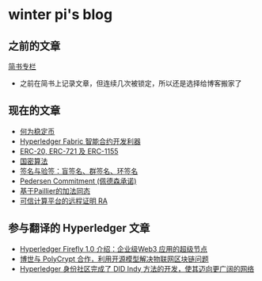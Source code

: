 # winter pi's blog

## 之前的文章
[简书专栏](https://www.jianshu.com/u/e9bee1674dac)
- 之前在简书上记录文章，但连续几次被锁定，所以还是选择给博客搬家了

## 现在的文章
- [何为稳定币](https://github.com/winterpi/blog/issues/1)
- [Hyperledger Fabric 智能合约开发利器](https://github.com/winterpi/blog/issues/2)
- [ERC-20, ERC-721 及 ERC-1155](https://github.com/winterpi/blog/issues/3)
- [国密算法](https://github.com/winterpi/blog/issues/4)
- [签名与验签：盲签名、群签名、环签名](https://github.com/winterpi/blog/issues/6)
- [Pedersen Commitment (佩德森承诺)](https://github.com/winterpi/blog/issues/7)
- [基于Paillier的加法同态](https://github.com/winterpi/blog/issues/5)
- [可信计算平台的远程证明 RA](https://github.com/winterpi/blog/issues/8)

## 参与翻译的 Hyperledger 文章
- [Hyperledger Firefly 1.0 介绍：企业级Web3 应用的超级节点](https://mp.weixin.qq.com/s?__biz=Mzg2MDY5NTM0Ng==&mid=2247487060&idx=2&sn=4ae81242358c8b415bc6912ef8be770c&chksm=ce233009f954b91ffc4fbde650a797bcfc19b0a1de7dbeaf4f42208650f39b1b39623e548ef4&token=997924595&lang=zh_CN#rd)
- [博世与 PolyCrypt 合作，利用开源模型解决物联网区块链问题](https://mp.weixin.qq.com/s?__biz=Mzg2MDY5NTM0Ng==&mid=2247487071&idx=3&sn=6dd9ca27ab02fe59c19d786d49c9336e&chksm=ce233002f954b9143a0880365a625923e0cd1f33174dfb587c2a6c681e02d5e94f4a7f52f488&token=423991220&lang=zh_CN#rd)
- [Hyperledger 身份社区完成了 DID Indy 方法的开发，使其迈向更广阔的网络](https://mp.weixin.qq.com/s?__biz=Mzg2MDY5NTM0Ng==&mid=2247487111&idx=1&sn=6531bff9943b2811120e6089133e1120&chksm=ce2330daf954b9ccdbbb1a455047f74dbd40b03003ad15d17837e44841e732c1600fba97475e&token=1757862082&lang=zh_CN#rd)
<!-- [案例分析：用Splunk关联所有数据集的数据，包括Hyperledger Fabric](https://docs.qq.com/doc/DZGxUdHFJWkV0dE1Y)-->

